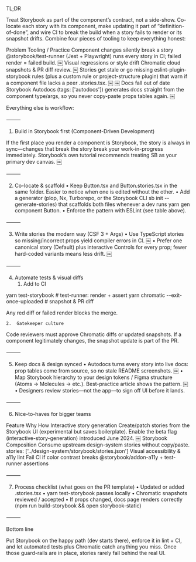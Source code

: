 TL;DR

Treat Storybook as part of the component’s contract, not a side-show. Co-locate each
story with its component, make updating it part of “definition-of-done”, and wire CI to
break the build when a story fails to render or its snapshot drifts. Combine four pieces
of tooling to keep everything honest:

Problem Tooling / Practice Component changes silently break a story
@storybook/test-runner (Jest + Playwright) runs every story in CI; failed render =
failed build. ￼ Visual regressions or style drift Chromatic cloud snapshots & PR diff
review. ￼ Stories get stale or go missing eslint-plugin-storybook rules (plus a custom
rule or project-structure plugin) that warn if a component file lacks a peer
.stories.tsx. ￼ ￼ Docs fall out of date Storybook Autodocs (tags: \['autodocs'\])
generates docs straight from the component type/args, so you never copy-paste props
tables again. ￼

Everything else is workflow:

⸻

1. Build in Storybook first (Component-Driven Development)

If the first place you render a component is Storybook, the story is always in
sync—changes that break the story break your work-in-progress immediately. Storybook’s
own tutorial recommends treating SB as your primary dev canvas. ￼

⸻

2. Co-locate & scaffold • Keep Button.tsx and Button.stories.tsx in the same folder.
   Easier to notice when one is edited without the other. • Add a generator (plop, Nx,
   Turborepo, or the Storybook CLI sb init --generate-stories) that scaffolds both files
   whenever a dev runs yarn gen component Button. • Enforce the pattern with ESLint (see
   table above).

⸻

3. Write stories the modern way (CSF 3 + Args) • Use TypeScript stories so
   missing/incorrect props yield compiler errors in CI. ￼ • Prefer one canonical story
   (Default) plus interactive Controls for every prop; fewer hard-coded variants means
   less drift. ￼

⸻

4. Automate tests & visual diffs
   1. Add to CI

yarn test-storybook # test-runner: render + assert yarn chromatic --exit-once-uploaded #
snapshot & PR diff

Any red diff or failed render blocks the merge.

```
2.	Gatekeeper culture
```

Code reviewers must approve Chromatic diffs or updated snapshots. If a component
legitimately changes, the snapshot update is part of the PR.

⸻

5. Keep docs & design synced • Autodocs turns every story into live docs: prop tables
   come from source, so no stale README screenshots. ￼ • Map Storybook hierarchy to your
   design tokens / Figma structure (Atoms → Molecules → etc.). Best-practice article
   shows the pattern. ￼ • Designers review stories—not the app—to sign off UI before it
   lands.

⸻

6. Nice-to-haves for bigger teams

Feature Why How Interactive story generation Create/patch stories from the Storybook UI
(experimental but saves boilerplate). Enable the beta flag
(interactive-story-generation) introduced June 2024. ￼ Storybook Composition Consume
upstream design-system stories without copy/paste. stories:
\['../design-system/storybook/stories.json'\] Visual accessibility & a11y lint Fail CI
if color contrast breaks @storybook/addon-a11y + test-runner assertions

⸻

7. Process checklist (what goes on the PR template) • Updated or added
   <Component>.stories.tsx • yarn test-storybook passes locally • Chromatic snapshots
   reviewed / accepted • If props changed, docs page renders correctly (npm run
   build-storybook && open storybook-static)

⸻

Bottom line

Put Storybook on the happy path (dev starts there), enforce it in lint + CI, and let
automated tests plus Chromatic catch anything you miss. Once those guard-rails are in
place, stories rarely fall behind the real UI.
